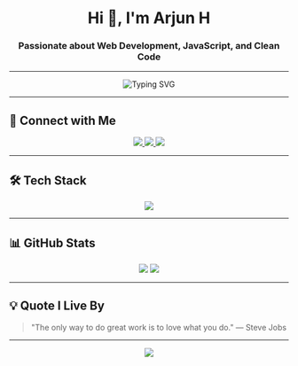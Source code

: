 <h1 align="center">Hi 👋, I'm Arjun H</h1>
<h3 align="center">Passionate about Web Development, JavaScript, and Clean Code</h3>

---

<p align="center">
  <img src="https://readme-typing-svg.herokuapp.com?font=Fira+Code&size=22&pause=1000&center=true&vCenter=true&width=435&lines=Welcome+to+my+GitHub+Profile!;Coding+is+my+passion.;JavaScript+Enthusiast+🚀" alt="Typing SVG" />
</p>

---

## 🔗 **Connect with Me**
<p align="center">
    <a href="https://www.linkedin.com/in/YOUR-LINKEDIN-ID" target="_blank">
        <img src="https://img.shields.io/badge/LinkedIn-blue?logo=linkedin&style=for-the-badge" />
    </a>
    <a href="mailto:arjunhari1203@gmail.com" target="_blank">
        <img src="https://img.shields.io/badge/Gmail-D14836?logo=gmail&style=for-the-badge" />
    </a>
    <a href="https://YOUR-PORTFOLIO.com" target="_blank">
        <img src="https://img.shields.io/badge/Portfolio-000?logo=vercel&style=for-the-badge" />
    </a>
</p>

---

## 🛠 **Tech Stack**
<p align="center">
  <img src="https://skillicons.dev/icons?i=html,css,js,react,nodejs,python,github,vscode" />
</p>

---

## 📊 **GitHub Stats**
<p align="center">
    <img src="https://github-readme-stats.vercel.app/api?username=YOUR-GITHUB-ID&show_icons=true&theme=radical" />
    <img src="https://github-readme-streak-stats.herokuapp.com/?user=YOUR-GITHUB-ID&theme=radical" />
</p>

---

## 💡 **Quote I Live By**
> "The only way to do great work is to love what you do." — Steve Jobs

---

<p align="center">
  <img src="https://capsule-render.vercel.app/api?type=waving&color=gradient&height=100&section=footer"/>
</p>

